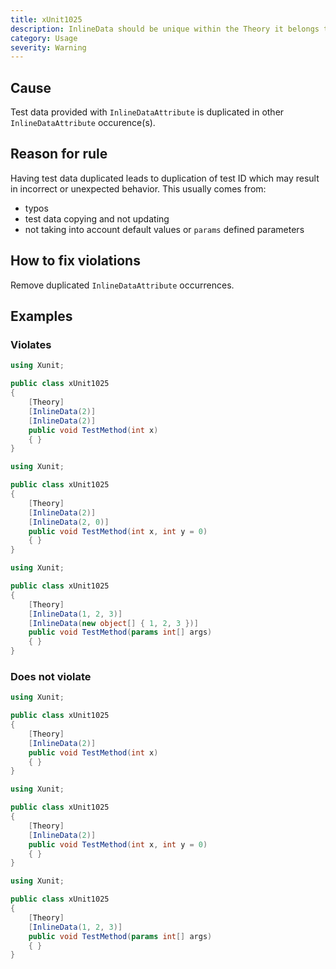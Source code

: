 ```yaml
---
title: xUnit1025
description: InlineData should be unique within the Theory it belongs to
category: Usage
severity: Warning
---
```


## Cause

Test data provided with `InlineDataAttribute` is duplicated in other `InlineDataAttribute` occurence(s).

## Reason for rule

Having test data duplicated leads to duplication of test ID which may result in incorrect or unexpected behavior.
This usually comes from:

* typos
* test data copying and not updating
* not taking into account default values or `params` defined parameters

## How to fix violations

Remove duplicated `InlineDataAttribute` occurrences.

## Examples

### Violates

```csharp
using Xunit;

public class xUnit1025
{
    [Theory]
    [InlineData(2)]
    [InlineData(2)]
    public void TestMethod(int x)
    { }
}
```

```csharp
using Xunit;

public class xUnit1025
{
    [Theory]
    [InlineData(2)]
    [InlineData(2, 0)]
    public void TestMethod(int x, int y = 0)
    { }
}
```

```csharp
using Xunit;

public class xUnit1025
{
    [Theory]
    [InlineData(1, 2, 3)]
    [InlineData(new object[] { 1, 2, 3 })]
    public void TestMethod(params int[] args)
    { }
}
```

### Does not violate

```csharp
using Xunit;

public class xUnit1025
{
    [Theory]
    [InlineData(2)]
    public void TestMethod(int x)
    { }
}
```

```csharp
using Xunit;

public class xUnit1025
{
    [Theory]
    [InlineData(2)]
    public void TestMethod(int x, int y = 0)
    { }
}
```

```csharp
using Xunit;

public class xUnit1025
{
    [Theory]
    [InlineData(1, 2, 3)]
    public void TestMethod(params int[] args)
    { }
}
```
